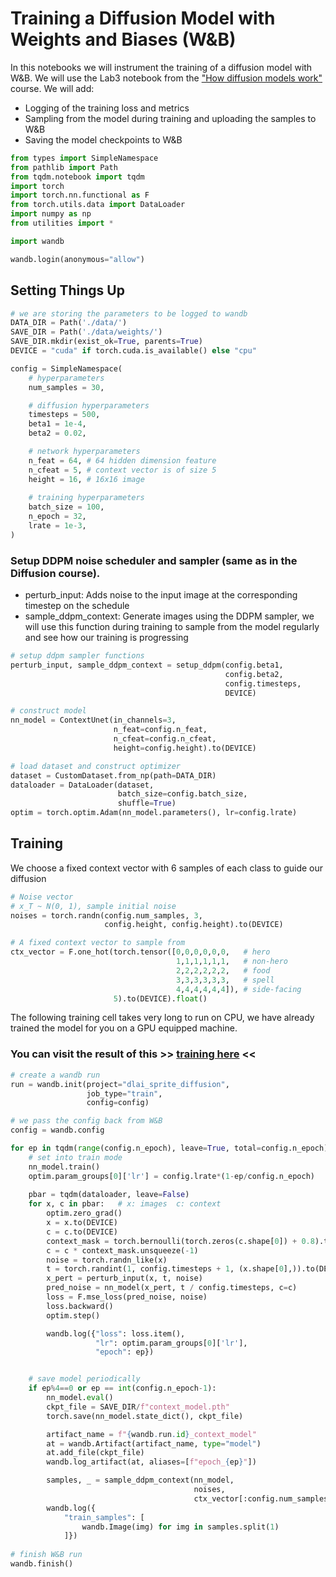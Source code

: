 # Training a Diffusion Model with Weights and Biases (W&B)

<!--- @wandbcode{dlai_02} -->

In this notebooks we will instrument the training of a diffusion model with W&B. We will use the Lab3 notebook from the ["How diffusion models work"](https://www.deeplearning.ai/short-courses/how-diffusion-models-work/) course. 
We will add:
- Logging of the training loss and metrics
- Sampling from the model during training and uploading the samples to W&B
- Saving the model checkpoints to W&B


```python
from types import SimpleNamespace
from pathlib import Path
from tqdm.notebook import tqdm
import torch
import torch.nn.functional as F
from torch.utils.data import DataLoader
import numpy as np
from utilities import *

import wandb
```


```python
wandb.login(anonymous="allow")
```

## Setting Things Up


```python
# we are storing the parameters to be logged to wandb
DATA_DIR = Path('./data/')
SAVE_DIR = Path('./data/weights/')
SAVE_DIR.mkdir(exist_ok=True, parents=True)
DEVICE = "cuda" if torch.cuda.is_available() else "cpu"

config = SimpleNamespace(
    # hyperparameters
    num_samples = 30,

    # diffusion hyperparameters
    timesteps = 500,
    beta1 = 1e-4,
    beta2 = 0.02,

    # network hyperparameters
    n_feat = 64, # 64 hidden dimension feature
    n_cfeat = 5, # context vector is of size 5
    height = 16, # 16x16 image
    
    # training hyperparameters
    batch_size = 100,
    n_epoch = 32,
    lrate = 1e-3,
)
```

### Setup DDPM noise scheduler and sampler (same as in the Diffusion course). 
- perturb_input: Adds noise to the input image at the corresponding timestep on the schedule
- sample_ddpm_context: Generate images using the DDPM sampler, we will use this function during training to sample from the model regularly and see how our training is progressing


```python
# setup ddpm sampler functions
perturb_input, sample_ddpm_context = setup_ddpm(config.beta1, 
                                                config.beta2, 
                                                config.timesteps, 
                                                DEVICE)
```


```python
# construct model
nn_model = ContextUnet(in_channels=3, 
                       n_feat=config.n_feat, 
                       n_cfeat=config.n_cfeat, 
                       height=config.height).to(DEVICE)
```


```python
# load dataset and construct optimizer
dataset = CustomDataset.from_np(path=DATA_DIR)
dataloader = DataLoader(dataset, 
                        batch_size=config.batch_size, 
                        shuffle=True)
optim = torch.optim.Adam(nn_model.parameters(), lr=config.lrate)
```

## Training

We choose a fixed context vector with 6 samples of each class to guide our diffusion


```python
# Noise vector
# x_T ~ N(0, 1), sample initial noise
noises = torch.randn(config.num_samples, 3, 
                     config.height, config.height).to(DEVICE)  

# A fixed context vector to sample from
ctx_vector = F.one_hot(torch.tensor([0,0,0,0,0,0,   # hero
                                     1,1,1,1,1,1,   # non-hero
                                     2,2,2,2,2,2,   # food
                                     3,3,3,3,3,3,   # spell
                                     4,4,4,4,4,4]), # side-facing 
                       5).to(DEVICE).float()
```

The following training cell takes very long to run on CPU, we have already trained the model for you on a GPU equipped machine.

### You can visit the result of this >> [training here](https://wandb.ai/dlai-course/dlai_sprite_diffusion/runs/pzs3gsyo) <<


```python
# create a wandb run
run = wandb.init(project="dlai_sprite_diffusion", 
                 job_type="train", 
                 config=config)

# we pass the config back from W&B
config = wandb.config

for ep in tqdm(range(config.n_epoch), leave=True, total=config.n_epoch):
    # set into train mode
    nn_model.train()
    optim.param_groups[0]['lr'] = config.lrate*(1-ep/config.n_epoch)
    
    pbar = tqdm(dataloader, leave=False)
    for x, c in pbar:   # x: images  c: context
        optim.zero_grad()
        x = x.to(DEVICE)
        c = c.to(DEVICE)   
        context_mask = torch.bernoulli(torch.zeros(c.shape[0]) + 0.8).to(DEVICE)
        c = c * context_mask.unsqueeze(-1)        
        noise = torch.randn_like(x)
        t = torch.randint(1, config.timesteps + 1, (x.shape[0],)).to(DEVICE) 
        x_pert = perturb_input(x, t, noise)      
        pred_noise = nn_model(x_pert, t / config.timesteps, c=c)      
        loss = F.mse_loss(pred_noise, noise)
        loss.backward()    
        optim.step()

        wandb.log({"loss": loss.item(),
                   "lr": optim.param_groups[0]['lr'],
                   "epoch": ep})


    # save model periodically
    if ep%4==0 or ep == int(config.n_epoch-1):
        nn_model.eval()
        ckpt_file = SAVE_DIR/f"context_model.pth"
        torch.save(nn_model.state_dict(), ckpt_file)

        artifact_name = f"{wandb.run.id}_context_model"
        at = wandb.Artifact(artifact_name, type="model")
        at.add_file(ckpt_file)
        wandb.log_artifact(at, aliases=[f"epoch_{ep}"])

        samples, _ = sample_ddpm_context(nn_model, 
                                         noises, 
                                         ctx_vector[:config.num_samples])
        wandb.log({
            "train_samples": [
                wandb.Image(img) for img in samples.split(1)
            ]})
        
# finish W&B run
wandb.finish()
```
